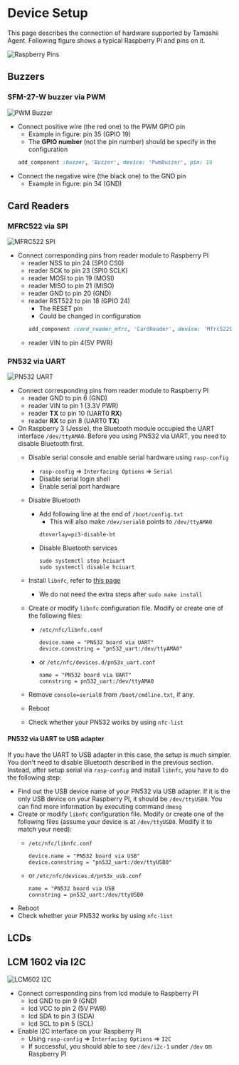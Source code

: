 Device Setup
===

This page describes the connection of hardware supported by Tamashii Agent.
Following figure shows a typical Raspberry PI and pins on it. 

![Raspberry Pins](https://tamashii.io/images/devices/rpi_pins.png)

## Buzzers

### SFM-27-W buzzer via PWM

![PWM Buzzer](https://tamashii.io/images/devices/pwm_buzzer.jpg)

- Connect positive wire (the red one) to the PWM GPIO pin
    - Example in figure: pin 35 (GPIO 19)
    - The **GPIO number** (not the pin number) should be specify in the configuration
    ```ruby
    add_component :buzzer, 'Buzzer', device: 'PwmBuzzer', pin: 19
    ```
- Connect the negative wire (the black one) to the GND pin
    - Example in figure: pin 34 (GND)

## Card Readers

### MFRC522 via SPI

![MFRC522 SPI](https://tamashii.io/images/devices/mfrc522_spi.jpg)
- Connect corresponding pins from reader module to Raspberry PI
    - reader NSS to pin 24 (SPI0 CS0)
    - reader SCK to pin 23 (SPI0 SCLK)
    - reader MOSI to pin 19 (MOSI)
    - reader MISO to pin 21 (MISO)
    - reader GND to pin 20 (GND)
    - reader RST522 to pin 18 (GPIO 24)
        - The RESET pin
        - Could be changed in configuration
        ```ruby
        add_component :card_reader_mfrc, 'CardReader', device: 'Mfrc522Spi', reset_pin: 24
        ```
    - reader VIN to pin 4(5V PWR)

### PN532 via UART

![PN532 UART](https://tamashii.io/images/devices/pn532_uart.jpg)
- Connect corresponding pins from reader module to Raspberry PI
    - reader GND to pin 6 (GND)
    - reader VIN to pin 1 (3.3V PWR)
    - reader **TX** to pin 10 (UART0 **RX**)
    - reader **RX** to pin 8 (UART0 **TX**)
- On Raspberry 3 (Jessie), the Bluetooth module occupied the UART interface `/dev/ttyAMA0`. Before you using PN532 via UART, you need to disable Bluetooth first.
    - Disable serial console and enable serial hardware using `rasp-config`
        - `rasp-config` => `Interfacing Options` => `Serial`
        - Disable serial login shell
        - Enable serial port hardware
    - Disable Bluetooth
        - Add following line at the end of `/boot/config.txt`
            - This will also make `/dev/serial0` points to `/dev/ttyAMA0`
            ```
            dtoverlay=pi3-disable-bt
            ```
        - Disable Bluetooth services
            ```
            sudo systemctl stop hciuart
            sudo systemctl disable hciuart
            ```
    - Install `libnfc`, refer to [this page](https://www.raspberrypi.org/forums/viewtopic.php?t=78966)
        - We do not need the extra steps after `sudo make install`
    - Create or modify `libnfc` configuration file. Modify or create one of the following files:
        - `/etc/nfc/libnfc.conf`
            ```
            device.name = "PN532 board via UART"
            device.connstring = "pn532_uart:/dev/ttyAMA0"
            ``` 
        
        - or `/etc/nfc/devices.d/pn53x_uart.conf`
            ```
            name = "PN532 board via UART"
            connstring = pn532_uart:/dev/ttyAMA0
            ```


        
    - Remove `console=serial0` from `/boot/cmdline.txt`, if any.
    - Reboot
    - Check whether your PN532 works by using `nfc-list`
    
#### PN532 via UART to USB adapter

If you have the UART to USB adapter in this case, the setup is much simpler. You don't need to disable Bluetooth described in the previous section. Instead, after setup serial via `rasp-config` and install `libnfc`, you have to do the following step: 

- Find out the USB device name of your PN532 via USB adapter. If it is the only USB device on your Raspberry PI, it should be `/dev/ttyUSB0`. You can find more information by executing command `dmesg`
- Create or modify `libnfc` configuration file. Modify or create one of the following files (assume your device is at `/dev/ttyUSB0`. Modify it to match your need):
    - `/etc/nfc/libnfc.conf`
        ```
        device.name = "PN532 board via USB"
        device.connstring = "pn532_uart:/dev/ttyUSB0"
        ``` 

    - or `/etc/nfc/devices.d/pn53x_usb.conf`
        ```
        name = "PN532 board via USB
        connstring = pn532_uart:/dev/ttyUSB0
        ```
- Reboot
- Check whether your PN532 works by using `nfc-list`



## LCDs

## LCM 1602 via I2C

![LCM602 I2C](https://tamashii.io/images/devices/lcm1602_i2c.jpg)

- Connect corresponding pins from lcd module to Raspberry PI
    - lcd GND to pin 9 (GND)
    - lcd VCC to pin 2 (5V PWR)
    - lcd SDA to pin 3 (SDA)
    - lcd SCL to pin 5 (SCL)
- Enable I2C interface on your Raspberry PI
    - Using `rasp-config` => `Interfacing Options` => `I2C`
    - If successful, you should able to see `/dev/i2c-1` under `/dev` on Raspberry PI 
